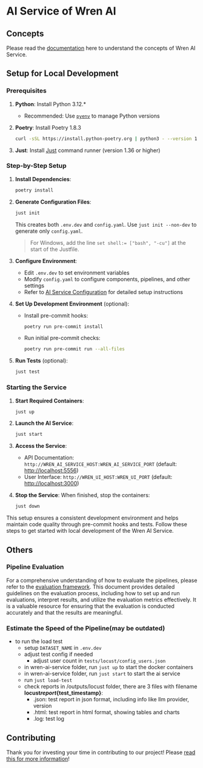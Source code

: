 # AI Service of Wren AI

## Concepts

Please read the [documentation](https://docs.getwren.ai/oss/concept/wren_ai_service) here to understand the concepts of Wren AI Service.

## Setup for Local Development

### Prerequisites

1. **Python**: Install Python 3.12.\*

   - Recommended: Use [`pyenv`](https://github.com/pyenv/pyenv?tab=readme-ov-file#installation) to manage Python versions

2. **Poetry**: Install Poetry 1.8.3

   ```bash
   curl -sSL https://install.python-poetry.org | python3 - --version 1.8.3
   ```

3. **Just**: Install [Just](https://github.com/casey/just?tab=readme-ov-file#packages) command runner (version 1.36 or higher)

### Step-by-Step Setup

1. **Install Dependencies**:

   ```bash
   poetry install
   ```

2. **Generate Configuration Files**:

   ```bash
   just init
   ```

   This creates both `.env.dev` and `config.yaml`. Use `just init --non-dev` to generate only `config.yaml`.

    > For Windows, add the line `set shell:= ["bash", "-cu"]` at the start of the Justfile.

4. **Configure Environment**:

   - Edit `.env.dev` to set environment variables
   - Modify `config.yaml` to configure components, pipelines, and other settings
   - Refer to [AI Service Configuration](./docs/configuration.md) for detailed setup instructions

5. **Set Up Development Environment** (optional):

   - Install pre-commit hooks:

     ```bash
     poetry run pre-commit install
     ```

   - Run initial pre-commit checks:

     ```bash
     poetry run pre-commit run --all-files
     ```

6. **Run Tests** (optional):

   ```bash
   just test
   ```

### Starting the Service

1. **Start Required Containers**:

   ```bash
   just up
   ```

2. **Launch the AI Service**:

   ```bash
   just start
   ```

3. **Access the Service**:

   - API Documentation: `http://WREN_AI_SERVICE_HOST:WREN_AI_SERVICE_PORT` (default: <http://localhost:5556>)
   - User Interface: `http://WREN_UI_HOST:WREN_UI_PORT` (default: <http://localhost:3000>)

4. **Stop the Service**:
   When finished, stop the containers:

   ```bash
   just down
   ```

This setup ensures a consistent development environment and helps maintain code quality through pre-commit hooks and tests. Follow these steps to get started with local development of the Wren AI Service.

## Others

### Pipeline Evaluation

For a comprehensive understanding of how to evaluate the pipelines, please refer to the [evaluation framework](./eval/README.md). This document provides detailed guidelines on the evaluation process, including how to set up and run evaluations, interpret results, and utilize the evaluation metrics effectively. It is a valuable resource for ensuring that the evaluation is conducted accurately and that the results are meaningful.

### Estimate the Speed of the Pipeline(may be outdated)

- to run the load test
  - setup `DATASET_NAME` in `.env.dev`
  - adjust test config if needed
    - adjust user count in `tests/locust/config_users.json`
  - in wren-ai-service folder, run `just up` to start the docker containers
  - in wren-ai-service folder, run `just start` to start the ai service
  - run `just load-test`
  - check reports in /outputs/locust folder, there are 3 files with filename **locust*report*{test_timestamp}**:
    - .json: test report in json format, including info like llm provider, version
    - .html: test report in html format, showing tables and charts
    - .log: test log

## Contributing

Thank you for investing your time in contributing to our project! Please [read this for more information](CONTRIBUTING.md)!
